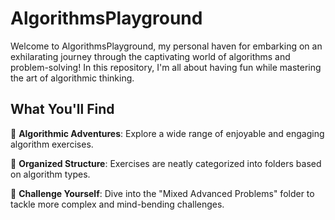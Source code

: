 # AlgorithmsPlayground

Welcome to AlgorithmsPlayground, my personal haven for embarking on an exhilarating journey through the captivating world of algorithms and problem-solving! In this repository, I'm all about having fun while mastering the art of algorithmic thinking.

## What You'll Find

🎯 **Algorithmic Adventures**: Explore a wide range of enjoyable and engaging algorithm exercises.

📂 **Organized Structure**: Exercises are neatly categorized into folders based on algorithm types.

🌟 **Challenge Yourself**: Dive into the "Mixed Advanced Problems" folder to tackle more complex and mind-bending challenges.

